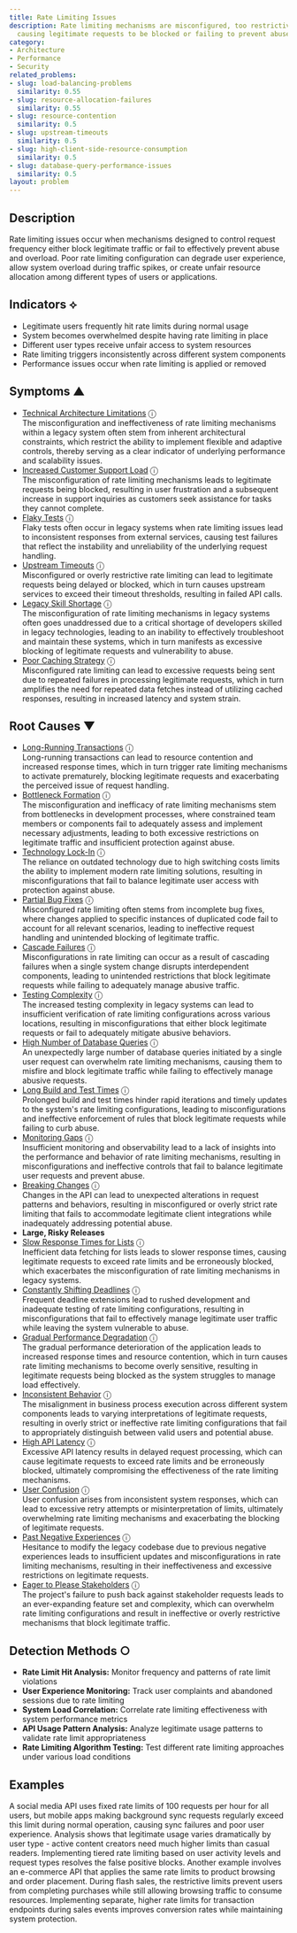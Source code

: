 ```yaml
---
title: Rate Limiting Issues
description: Rate limiting mechanisms are misconfigured, too restrictive, or ineffective,
  causing legitimate requests to be blocked or failing to prevent abuse.
category:
- Architecture
- Performance
- Security
related_problems:
- slug: load-balancing-problems
  similarity: 0.55
- slug: resource-allocation-failures
  similarity: 0.55
- slug: resource-contention
  similarity: 0.5
- slug: upstream-timeouts
  similarity: 0.5
- slug: high-client-side-resource-consumption
  similarity: 0.5
- slug: database-query-performance-issues
  similarity: 0.5
layout: problem
---
```


## Description

Rate limiting issues occur when mechanisms designed to control request frequency either block legitimate traffic or fail to effectively prevent abuse and overload. Poor rate limiting configuration can degrade user experience, allow system overload during traffic spikes, or create unfair resource allocation among different types of users or applications.

## Indicators ⟡

- Legitimate users frequently hit rate limits during normal usage
- System becomes overwhelmed despite having rate limiting in place
- Different user types receive unfair access to system resources
- Rate limiting triggers inconsistently across different system components
- Performance issues occur when rate limiting is applied or removed

## Symptoms ▲
- [Technical Architecture Limitations](technical-architecture-limitations.md) <span class="info-tooltip" title="Confidence: 0.375, Strength: 0.604">ⓘ</span>
<br/>  The misconfiguration and ineffectiveness of rate limiting mechanisms within a legacy system often stem from inherent architectural constraints, which restrict the ability to implement flexible and adaptive controls, thereby serving as a clear indicator of underlying performance and scalability issues.
- [Increased Customer Support Load](increased-customer-support-load.md) <span class="info-tooltip" title="Confidence: 0.362, Strength: 0.599">ⓘ</span>
<br/>  The misconfiguration of rate limiting mechanisms leads to legitimate requests being blocked, resulting in user frustration and a subsequent increase in support inquiries as customers seek assistance for tasks they cannot complete.
- [Flaky Tests](flaky-tests.md) <span class="info-tooltip" title="Confidence: 0.343, Strength: 0.655">ⓘ</span>
<br/>  Flaky tests often occur in legacy systems when rate limiting issues lead to inconsistent responses from external services, causing test failures that reflect the instability and unreliability of the underlying request handling.
- [Upstream Timeouts](upstream-timeouts.md) <span class="info-tooltip" title="Confidence: 0.326, Strength: 0.503">ⓘ</span>
<br/>  Misconfigured or overly restrictive rate limiting can lead to legitimate requests being delayed or blocked, which in turn causes upstream services to exceed their timeout thresholds, resulting in failed API calls.
- [Legacy Skill Shortage](legacy-skill-shortage.md) <span class="info-tooltip" title="Confidence: 0.303, Strength: 0.543">ⓘ</span>
<br/>  The misconfiguration of rate limiting mechanisms in legacy systems often goes unaddressed due to a critical shortage of developers skilled in legacy technologies, leading to an inability to effectively troubleshoot and maintain these systems, which in turn manifests as excessive blocking of legitimate requests and vulnerability to abuse.
- [Poor Caching Strategy](poor-caching-strategy.md) <span class="info-tooltip" title="Confidence: 0.302, Strength: 0.690">ⓘ</span>
<br/>  Misconfigured rate limiting can lead to excessive requests being sent due to repeated failures in processing legitimate requests, which in turn amplifies the need for repeated data fetches instead of utilizing cached responses, resulting in increased latency and system strain.

## Root Causes ▼
- [Long-Running Transactions](long-running-transactions.md) <span class="info-tooltip" title="Confidence: 0.405, Strength: 0.866">ⓘ</span>
<br/>  Long-running transactions can lead to resource contention and increased response times, which in turn trigger rate limiting mechanisms to activate prematurely, blocking legitimate requests and exacerbating the perceived issue of request handling.
- [Bottleneck Formation](bottleneck-formation.md) <span class="info-tooltip" title="Confidence: 0.390, Strength: 0.900">ⓘ</span>
<br/>  The misconfiguration and inefficacy of rate limiting mechanisms stem from bottlenecks in development processes, where constrained team members or components fail to adequately assess and implement necessary adjustments, leading to both excessive restrictions on legitimate traffic and insufficient protection against abuse.
- [Technology Lock-In](technology-lock-in.md) <span class="info-tooltip" title="Confidence: 0.384, Strength: 0.859">ⓘ</span>
<br/>  The reliance on outdated technology due to high switching costs limits the ability to implement modern rate limiting solutions, resulting in misconfigurations that fail to balance legitimate user access with protection against abuse.
- [Partial Bug Fixes](partial-bug-fixes.md) <span class="info-tooltip" title="Confidence: 0.380, Strength: 0.911">ⓘ</span>
<br/>  Misconfigured rate limiting often stems from incomplete bug fixes, where changes applied to specific instances of duplicated code fail to account for all relevant scenarios, leading to ineffective request handling and unintended blocking of legitimate traffic.
- [Cascade Failures](cascade-failures.md) <span class="info-tooltip" title="Confidence: 0.372, Strength: 0.803">ⓘ</span>
<br/>  Misconfigurations in rate limiting can occur as a result of cascading failures when a single system change disrupts interdependent components, leading to unintended restrictions that block legitimate requests while failing to adequately manage abusive traffic.
- [Testing Complexity](testing-complexity.md) <span class="info-tooltip" title="Confidence: 0.364, Strength: 0.911">ⓘ</span>
<br/>  The increased testing complexity in legacy systems can lead to insufficient verification of rate limiting configurations across various locations, resulting in misconfigurations that either block legitimate requests or fail to adequately mitigate abusive behaviors.
- [High Number of Database Queries](high-number-of-database-queries.md) <span class="info-tooltip" title="Confidence: 0.354, Strength: 0.864">ⓘ</span>
<br/>  An unexpectedly large number of database queries initiated by a single user request can overwhelm rate limiting mechanisms, causing them to misfire and block legitimate traffic while failing to effectively manage abusive requests.
- [Long Build and Test Times](long-build-and-test-times.md) <span class="info-tooltip" title="Confidence: 0.348, Strength: 0.807">ⓘ</span>
<br/>  Prolonged build and test times hinder rapid iterations and timely updates to the system's rate limiting configurations, leading to misconfigurations and ineffective enforcement of rules that block legitimate requests while failing to curb abuse.
- [Monitoring Gaps](monitoring-gaps.md) <span class="info-tooltip" title="Confidence: 0.346, Strength: 0.891">ⓘ</span>
<br/>  Insufficient monitoring and observability lead to a lack of insights into the performance and behavior of rate limiting mechanisms, resulting in misconfigurations and ineffective controls that fail to balance legitimate user requests and prevent abuse.
- [Breaking Changes](breaking-changes.md) <span class="info-tooltip" title="Confidence: 0.344, Strength: 0.812">ⓘ</span>
<br/>  Changes in the API can lead to unexpected alterations in request patterns and behaviors, resulting in misconfigured or overly strict rate limiting that fails to accommodate legitimate client integrations while inadequately addressing potential abuse.
- **Large, Risky Releases**
- [Slow Response Times for Lists](slow-response-times-for-lists.md) <span class="info-tooltip" title="Confidence: 0.329, Strength: 0.938">ⓘ</span>
<br/>  Inefficient data fetching for lists leads to slower response times, causing legitimate requests to exceed rate limits and be erroneously blocked, which exacerbates the misconfiguration of rate limiting mechanisms in legacy systems.
- [Constantly Shifting Deadlines](constantly-shifting-deadlines.md) <span class="info-tooltip" title="Confidence: 0.323, Strength: 0.925">ⓘ</span>
<br/>  Frequent deadline extensions lead to rushed development and inadequate testing of rate limiting configurations, resulting in misconfigurations that fail to effectively manage legitimate user traffic while leaving the system vulnerable to abuse.
- [Gradual Performance Degradation](gradual-performance-degradation.md) <span class="info-tooltip" title="Confidence: 0.319, Strength: 0.767">ⓘ</span>
<br/>  The gradual performance deterioration of the application leads to increased response times and resource contention, which in turn causes rate limiting mechanisms to become overly sensitive, resulting in legitimate requests being blocked as the system struggles to manage load effectively.
- [Inconsistent Behavior](inconsistent-behavior.md) <span class="info-tooltip" title="Confidence: 0.306, Strength: 0.924">ⓘ</span>
<br/>  The misalignment in business process execution across different system components leads to varying interpretations of legitimate requests, resulting in overly strict or ineffective rate limiting configurations that fail to appropriately distinguish between valid users and potential abuse.
- [High API Latency](high-api-latency.md) <span class="info-tooltip" title="Confidence: 0.305, Strength: 0.929">ⓘ</span>
<br/>  Excessive API latency results in delayed request processing, which can cause legitimate requests to exceed rate limits and be erroneously blocked, ultimately compromising the effectiveness of the rate limiting mechanisms.
- [User Confusion](user-confusion.md) <span class="info-tooltip" title="Confidence: 0.304, Strength: 0.928">ⓘ</span>
<br/>  User confusion arises from inconsistent system responses, which can lead to excessive retry attempts or misinterpretation of limits, ultimately overwhelming rate limiting mechanisms and exacerbating the blocking of legitimate requests.
- [Past Negative Experiences](past-negative-experiences.md) <span class="info-tooltip" title="Confidence: 0.303, Strength: 0.839">ⓘ</span>
<br/>  Hesitance to modify the legacy codebase due to previous negative experiences leads to insufficient updates and misconfigurations in rate limiting mechanisms, resulting in their ineffectiveness and excessive restrictions on legitimate requests.
- [Eager to Please Stakeholders](eager-to-please-stakeholders.md) <span class="info-tooltip" title="Confidence: 0.303, Strength: 0.876">ⓘ</span>
<br/>  The project's failure to push back against stakeholder requests leads to an ever-expanding feature set and complexity, which can overwhelm rate limiting configurations and result in ineffective or overly restrictive mechanisms that block legitimate traffic.

## Detection Methods ○

- **Rate Limit Hit Analysis:** Monitor frequency and patterns of rate limit violations
- **User Experience Monitoring:** Track user complaints and abandoned sessions due to rate limiting
- **System Load Correlation:** Correlate rate limiting effectiveness with system performance metrics
- **API Usage Pattern Analysis:** Analyze legitimate usage patterns to validate rate limit appropriateness
- **Rate Limiting Algorithm Testing:** Test different rate limiting approaches under various load conditions

## Examples

A social media API uses fixed rate limits of 100 requests per hour for all users, but mobile apps making background sync requests regularly exceed this limit during normal operation, causing sync failures and poor user experience. Analysis shows that legitimate usage varies dramatically by user type - active content creators need much higher limits than casual readers. Implementing tiered rate limiting based on user activity levels and request types resolves the false positive blocks. Another example involves an e-commerce API that applies the same rate limits to product browsing and order placement. During flash sales, the restrictive limits prevent users from completing purchases while still allowing browsing traffic to consume resources. Implementing separate, higher rate limits for transaction endpoints during sales events improves conversion rates while maintaining system protection.
